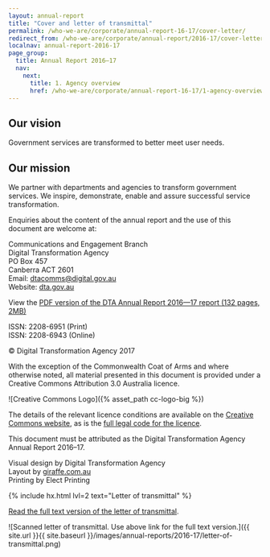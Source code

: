 ```yaml
---
layout: annual-report
title: "Cover and letter of transmittal"
permalink: /who-we-are/corporate/annual-report-16-17/cover-letter/
redirect_from: /who-we-are/corporate/annual-report/2016-17/cover-letter/
localnav: annual-report-2016-17
page_group:
  title: Annual Report 2016–17
  nav:
    next:
      title: 1. Agency overview
      href: /who-we-are/corporate/annual-report-16-17/1-agency-overview/
---
```


<h2>Our vision</h2>
<p>Government services are transformed to better meet user needs.</p>
<h2>Our mission</h2>
<p>We partner with departments and agencies to transform government services. We inspire, demonstrate, enable and assure successful service transformation.</p>
<p>Enquiries about the content of the annual report and the use of this document are welcome at:</p>
<p><a name="contact"></a>Communications and Engagement Branch<br />
  Digital Transformation Agency<br />
  PO Box 457<br />
  Canberra ACT 2601<br />
  Email: <a href="mailto:dtacomms@digital.gov.au">dtacomms@digital.gov.au</a><br />
  Website: <a href="http://dta.gov.au">dta.gov.au</a></p>
<p>View the <a href="/files/annual-reports/dta-annual-report-2016-17-wcag.pdf">PDF version of the DTA Annual Report 2016&mdash;17 report (132 pages, 2MB)</a></p>
<p>ISSN: 2208-6951 (Print)<br />
  ISSN: 2208-6943 (Online)</p>
<p>© Digital Transformation Agency 2017</p>
<p>With the exception of the Commonwealth Coat of Arms and where otherwise noted, all material presented in this document is provided under a Creative Commons Attribution 3.0 Australia licence.</p>

![Creative Commons Logo]({% asset_path cc-logo-big %})

<p>The details of the relevant licence conditions are available on the <a href="http://creativecommons.org/licenses/by/3.0/au">Creative Commons website</a>, as is the <a href="http://creativecommons.org/licenses/by/3.0/au/legalcode">full legal code for the licence</a>.</p>
<p>This document must be attributed as the Digital Transformation Agency Annual Report 2016–17.</p>
<p>Visual design by Digital Transformation Agency<br />
  Layout by <a href="http://giraffe.com.au">giraffe.com.au</a><br />
  Printing by Elect Printing</p>

{% include hx.html lvl=2 text="Letter of transmittal" %}

[Read the full text version of the letter of transmittal](/who-we-are/corporate/annual-report-16-17/cover-letter/letter-of-transmittal/).

![Scanned letter of transmittal. Use above link for the full text version.]({{ site.url }}{{ site.baseurl }}/images/annual-reports/2016-17/letter-of-transmittal.png)
